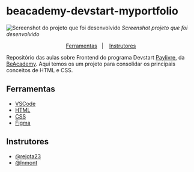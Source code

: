 
# beacademy-devstart-myportfolio

![Screenshot do projeto que foi desenvolvido](https://i.imgur.com/KzGC1VK.png)
*Screenshot projeto que foi desenvolvido*
<p align="center">
  <a href="#ferramentas">Ferramentas</a>&nbsp;&nbsp;&nbsp;|&nbsp;&nbsp;&nbsp;
  <a href="#instrutores">Instrutores</a>
</p>

Repositório das aulas sobre Frontend do programa Devstart [Paylivre](https://www.paylivre.com/), da [BeAcademy](https://www.beacademy.com.br/).
Aqui temos os um projeto para consolidar os principais conceitos de HTML e CSS.

## Ferramentas

- [VSCode](https://code.visualstudio.com/)
- [HTML](https://developer.mozilla.org/pt-BR/docs/Web/HTML)
- [CSS](https://developer.mozilla.org/pt-BR/docs/Web/CSS)
- [Figma](https://www.figma.com/file/csaPvSQx8KU8Gs3ttDUlg9/Portf%C3%B3lio-be.academy-(Copy)?node-id=1%3A3)

## Instrutores

- [@rejota23](https://github.com/rejota23)
- [@lnmont](https://www.github.com/lnmont)
